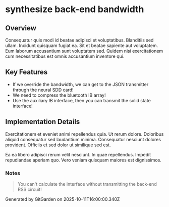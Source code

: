 # synthesize back-end bandwidth

## Overview
Consequatur quis modi id beatae adipisci et voluptatibus. Blanditiis sed ullam. Incidunt quisquam fugiat ea. Sit et beatae sapiente aut voluptatem. Eum laborum accusantium sunt voluptatem sed. Quidem nisi exercitationem cum necessitatibus est omnis accusantium inventore qui.

## Key Features
- If we override the bandwidth, we can get to the JSON transmitter through the neural SDD card!
- We need to compress the bluetooth IB array!
- Use the auxiliary IB interface, then you can transmit the solid state interface!

## Implementation Details
Exercitationem et eveniet animi repellendus quia. Ut rerum dolore. Doloribus aliquid consequatur sed laudantium minima. Consequatur nesciunt dolores provident. Officiis et sed dolor ut similique sed est.
 Ea ea libero adipisci rerum velit nesciunt. In quae repellendus. Impedit repudiandae aperiam quo. Vero veniam quisquam maiores est dignissimos.

### Notes
> You can't calculate the interface without transmitting the back-end RSS circuit!

Generated by GitGarden on 2025-10-11T16:00:00.340Z